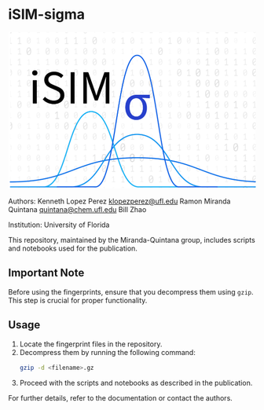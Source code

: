 # iSIM-sigma

![iSIM-sigma Logo](./figures/iSIM-sigma.png)

Authors: 
        Kenneth Lopez Perez klopezperez@ufl.edu
        Ramon Miranda Quintana quintana@chem.ufl.edu
        Bill Zhao

Institution:
        University of Florida

This repository, maintained by the Miranda-Quintana group, includes scripts and notebooks used for the publication.

## Important Note

Before using the fingerprints, ensure that you decompress them using `gzip`. This step is crucial for proper functionality.

## Usage

1. Locate the fingerprint files in the repository.
2. Decompress them by running the following command:
    ```bash
    gzip -d <filename>.gz
    ```
3. Proceed with the scripts and notebooks as described in the publication.

For further details, refer to the documentation or contact the authors.
